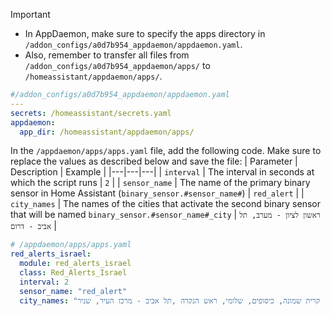 > [!IMPORTANT]  
> * In AppDaemon, make sure to specify the apps directory in `/addon_configs/a0d7b954_appdaemon/appdaemon.yaml`.
> * Also, remember to transfer all files from `/addon_configs/a0d7b954_appdaemon/apps/` to `/homeassistant/appdaemon/apps/`.
```yaml
#/addon_configs/a0d7b954_appdaemon/appdaemon.yaml
---
secrets: /homeassistant/secrets.yaml
appdaemon:
  app_dir: /homeassistant/appdaemon/apps/
```
In the `/appdaemon/apps/apps.yaml` file, add the following code. Make sure to replace the values as described below and save the file:
| Parameter | Description | Example |
|---|---|---|
| `interval` | The interval in seconds at which the script runs | `2` |
| `sensor_name` | The name of the primary binary sensor in Home Assistant (`binary_sensor.#sensor_name#`) | `red_alert` |
| `city_names` | The names of the cities that activate the second binary sensor that will be named `binary_sensor.#sensor_name#_city` | `ראשון לציון - מערב, תל אביב - דרום` |

```yaml
# /appdaemon/apps/apps.yaml
red_alerts_israel:
  module: red_alerts_israel
  class: Red_Alerts_Israel
  interval: 2
  sensor_name: "red_alert"
  city_names: "שתולה, קרית שמונה, כיסופים, שלומי, ראש הנקרה ,תל אביב - מרכז העיר, שניר" 
```
